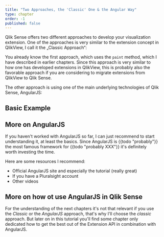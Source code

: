 ```yaml
---
title: "Two Approaches, the 'Classic' One & the Angular Way"
type: chapter
order: -1
published: false
---
```

Qlik Sense offers two different approaches to develop your visualization extension. One of the approaches is very similar to the extension concept in QlikView, I call it the „Classic Approach“:

You already know the first approach, which uses the `paint` method, which I have described in earlier chapters. Since this approach is very similar to how one has developed extensions in QlikView, this is probably also the favorable approach if you are considering to migrate extensions from QlikView to Qlik Sense.

The other approach is using one of the main underlying technologies of Qlik Sense, AngularJS:

## Basic Example

## More on AngularJS
If you haven't worked with AngularJS so far, I can just recommend to start understanding it, at least the basics. Since AngularJS is {{todo "probably"}} the most famous framework for {{todo "probably XXX"}} it's definitely worth investing the time.

Here are some resources I recommend:

* Official AngularJS site and especially the tutorial (really great)
* If you have a Pluralsight account
* Other videos

## More on how ot use AngularJS in Qlik Sense
For the understanding of the next chapters it's not that relevant if you use the _Classic_ or the _AngularJS_ approach, that's why I'll choose the _classic_ approach.
But later on in this tutorial you'll find some chapter only dedicated how to get the best out of the Extension API in combination with AngularJS.
